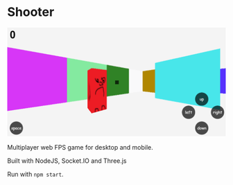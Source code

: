 # Shooter

![](Shooter.png)

Multiplayer web FPS game for desktop and mobile.

Built with NodeJS, Socket.IO and Three.js

Run with `npm start`.
